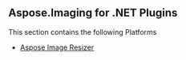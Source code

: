 ## Aspose.Imaging for .NET Plugins

This section contains the following Platforms

* [Aspose Image Resizer](Aspose.UmbracoImageResizer)